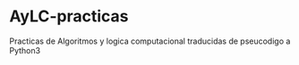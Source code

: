 # AyLC-practicas
Practicas de Algoritmos y logica computacional traducidas de pseucodigo a Python3 
